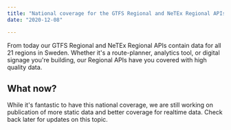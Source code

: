 ```yaml
---
title: "National coverage for the GTFS Regional and NeTEx Regional APIs"
date: "2020-12-08"

---
```


From today our GTFS Regional and NeTEx Regional APIs contain data for all 21 regions in Sweden. Whether it's a
route-planner, analytics tool, or digital signage you're building, our Regional APIs have you covered with high quality
data.

## What now?

While it's fantastic to have this national coverage, we are still working on publication of more static data and better
coverage for realtime data. Check back later for updates on this topic.